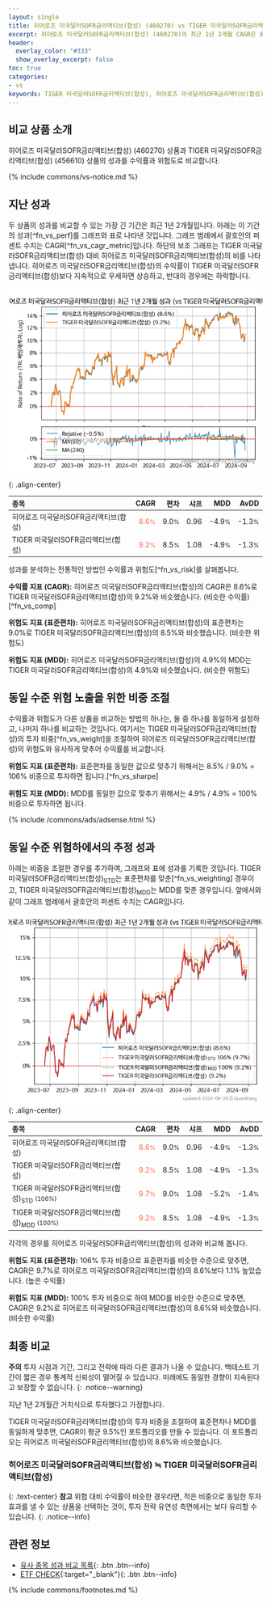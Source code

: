 ```yaml
---
layout: single
title: 히어로즈 미국달러SOFR금리액티브(합성) (460270) vs TIGER 미국달러SOFR금리액티브(합성) (456610)
excerpt: 히어로즈 미국달러SOFR금리액티브(합성) (460270)의 최근 1년 2개월 CAGR은 8.6%로 TIGER 미국달러SOFR금리액티브(합성) (456610)의 9.2%와 비슷했습니다.
header:
  overlay_color: "#333"
  show_overlay_excerpt: false
toc: true
categories:
- vs
keywords: TIGER 미국달러SOFR금리액티브(합성), 히어로즈 미국달러SOFR금리액티브(합성), 히어로즈 미국달러SOFR금리액티브(합성) TIGER 미국달러SOFR금리액티브(합성) 비교, 460270, 456610, 460270 460270 비교
---
```


## 비교 상품 소개


히어로즈 미국달러SOFR금리액티브(합성) (460270) 상품과 TIGER 미국달러SOFR금리액티브(합성) (456610) 상품의 성과를 수익률과 위험도로 비교합니다.





{% include commons/vs-notice.md %}

## 지난 성과

두 상품의 성과를 비교할 수 있는 가장 긴 기간은 최근 1년 2개월입니다. 아래는 이 기간의 성과[^fn_vs_perf]를 그래프와 표로 나타낸 것입니다.
그래프 범례에서 괄호안의 퍼센트 수치는 CAGR[^fn_vs_cagr_metric]입니다.
하단의 보조 그래프는 TIGER 미국달러SOFR금리액티브(합성) 대비 히어로즈 미국달러SOFR금리액티브(합성)의 비를 나타냅니다.
히어로즈 미국달러SOFR금리액티브(합성)의 수익률이 TIGER 미국달러SOFR금리액티브(합성)보다 지속적으로 우세하면 상승하고, 반대의 경우에는 하락합니다.

![히어로즈 미국달러SOFR금리액티브(합성)](/vs/images/460270-vs-456610_dual.png){: .align-center}

| **종목** | **CAGR** | **편차** | **샤프** | **MDD** | **AvDD** |
| :------------ | ------: | -----------: | -------: | ------: | -------: |
| 히어로즈 미국달러SOFR금리액티브(합성) | <span style="color: tomato">8.6<small>%</small></span> | 9.0<small>%</small> | 0.96 | -4.9<small>%</small> | -1.3<small>%</small> |
| TIGER 미국달러SOFR금리액티브(합성) | <span style="color: tomato">9.2<small>%</small></span> | 8.5<small>%</small> | 1.08 | -4.9<small>%</small> | -1.3<small>%</small> |

<!-- more -->


성과를 분석하는 전통적인 방법인 수익률과 위험도[^fn_vs_risk]를 살펴봅니다.

**수익률 지표 (CAGR):** 히어로즈 미국달러SOFR금리액티브(합성)의 CAGR은 8.6%로 TIGER 미국달러SOFR금리액티브(합성)의 9.2%와 비슷했습니다. (비슷한 수익률)[^fn_vs_comp]

**위험도 지표 (표준편차):** 히어로즈 미국달러SOFR금리액티브(합성)의 표준편차는 9.0%로 TIGER 미국달러SOFR금리액티브(합성)의 8.5%와 비슷했습니다. (비슷한 위험도)

**위험도 지표 (MDD):** 히어로즈 미국달러SOFR금리액티브(합성)의 4.9%의 MDD는 TIGER 미국달러SOFR금리액티브(합성)의 4.9%와 비슷했습니다. (비슷한 위험도)



## 동일 수준 위험 노출을 위한 비중 조절

수익률과 위험도가 다른 상품을 비교하는 방법의 하나는, 둘 중 하나를 동일하게 설정하고, 나머지 하나를 비교하는 것입니다.
여기서는 TIGER 미국달러SOFR금리액티브(합성)의 투자 비중[^fn_vs_weight]을 조절하여 히어로즈 미국달러SOFR금리액티브(합성)의 위험도와 유사하게 맞추어 수익률를 비교합니다.

**위험도 지표 (표준편차):** 표준편차를 동일한 값으로 맞추기 위해서는 8.5% / 9.0% = 106% 비중으로 투자하면 됩니다.[^fn_vs_sharpe]

**위험도 지표 (MDD):** MDD를 동일한 값으로 맞추기 위해서는 4.9% / 4.9% = 100% 비중으로 투자하면 됩니다.


{% include /commons/ads/adsense.html %}



## 동일 수준 위험하에서의 추정 성과

아래는 비중을 조절한 경우를 추가하여, 그래프와 표에 성과를 기록한 것입니다.
TIGER 미국달러SOFR금리액티브(합성)<sub>STD</sub>는 표준편차를 맞춘[^fn_vs_weighting] 경우이고, TIGER 미국달러SOFR금리액티브(합성)<sub>MDD</sub>는 MDD를 맞춘 경우입니다.
앞에서와 같이 그래프 범례에서 괄호안의 퍼센트 수치는 CAGR입니다.


![히어로즈 미국달러SOFR금리액티브(합성)](/vs/images/460270-vs-456610.png){: .align-center}



| **종목** | **CAGR** | **편차** | **샤프** | **MDD** | **AvDD** |
| :------------ | ------: | -----------: | -------: | ------: | -------: |
| 히어로즈 미국달러SOFR금리액티브(합성) | <span style="color: tomato">8.6<small>%</small></span> | 9.0<small>%</small> | 0.96 | -4.9<small>%</small> | -1.3<small>%</small> |
| TIGER 미국달러SOFR금리액티브(합성) | <span style="color: tomato">9.2<small>%</small></span> | 8.5<small>%</small> | 1.08 | -4.9<small>%</small> | -1.3<small>%</small> |
| TIGER 미국달러SOFR금리액티브(합성)<sub>STD</sub> <small>(106%)</small> | <span style="color: tomato">9.7<small>%</small></span> | 9.0<small>%</small> | 1.08 | -5.2<small>%</small> | -1.4<small>%</small> |
| TIGER 미국달러SOFR금리액티브(합성)<sub>MDD</sub> <small>(100%)</small> | <span style="color: tomato">9.2<small>%</small></span> | 8.5<small>%</small> | 1.08 | -4.9<small>%</small> | -1.3<small>%</small> |



각각의 경우를 히어로즈 미국달러SOFR금리액티브(합성)의 성과와 비교해 봅니다.

**위험도 지표 (표준편차):** 106% 투자 비중으로 표준편차를 비슷한 수준으로 맞추면, CAGR은 9.7%로 히어로즈 미국달러SOFR금리액티브(합성)의 8.6%보다 1.1% 높았습니다. (높은 수익률)

**위험도 지표 (MDD):** 100% 투자 비중으로 하여 MDD를 비슷한 수준으로 맞추면, CAGR은 9.2%로 히어로즈 미국달러SOFR금리액티브(합성)의 8.6%와 비슷했습니다. (비슷한 수익률)




## 최종 비교

**주의** 투자 시점과 기간, 그리고 전략에 따라 다른 결과가 나올 수 있습니다. 백테스트 기간이 짧은 경우 통계적 신뢰성이 떨어질 수 있습니다. 미래에도 동일한 경향이 지속된다고 보장할 수 없습니다.
{: .notice--warning}

지난 1년 2개월간 거치식으로 투자했다고 가정합니다.

TIGER 미국달러SOFR금리액티브(합성)의 투자 비중을 조절하여 표준편차나 MDD를 동일하게 맞추면, CAGR이 평균 9.5%인 포트폴리오를 만들 수 있습니다.
이 포트폴리오는 히어로즈 미국달러SOFR금리액티브(합성)의 8.6%와 비슷했습니다.

### 히어로즈 미국달러SOFR금리액티브(합성) ≒ TIGER 미국달러SOFR금리액티브(합성)
{: .text-center}
**참고** 위험 대비 수익률이 비슷한 경우라면, 적은 비중으로 동일한 투자 효과를 낼 수 있는 상품을 선택하는 것이, 투자 전략 유연성 측면에서는 보다 유리할 수 있습니다.
{: .notice--info}


## 관련 정보

- [유사 종목 성과 비교 목록](/vs/){: .btn .btn--info}
- [ETF CHECK](https://www.etfcheck.co.kr/mobile/etpitem/456610/compare?compCode%5B%5D=460270){:target="_blank"}{: .btn .btn--info}

{% include commons/footnotes.md %}